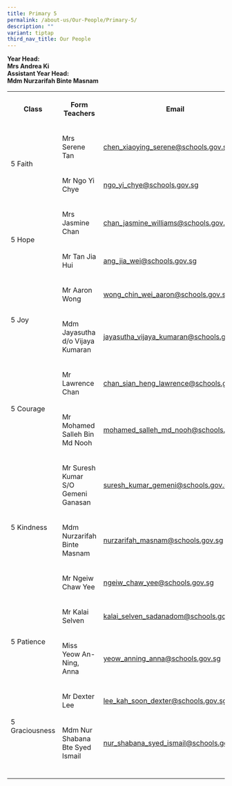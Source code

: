 ```yaml
---
title: Primary 5
permalink: /about-us/Our-People/Primary-5/
description: ""
variant: tiptap
third_nav_title: Our People
---
```

<p><strong>Year Head:<br>Mrs Andrea Ki</strong>
<br><strong>Assistant Year Head:</strong>
<br><strong>Mdm Nurzarifah Binte Masnam</strong>
</p>
<table style="minWidth: 75px">
<colgroup>
<col>
<col>
<col>
</colgroup>
<tbody>
<tr>
<th rowspan="1" colspan="1">
<p>Class</p>
</th>
<th rowspan="1" colspan="1">
<p>Form Teachers</p>
</th>
<th rowspan="1" colspan="1">
<p>Email</p>
</th>
</tr>
<tr>
<td rowspan="2" colspan="1">
<p>5 Faith</p>
</td>
<td rowspan="1" colspan="1">
<p>Mrs Serene Tan</p>
</td>
<td rowspan="1" colspan="1">
<p><a href="mailto:chen_xiaoying_serene@schools.gov.sg" rel="noopener noreferrer nofollow" target="_blank">chen_xiaoying_serene@schools.gov.sg</a>
</p>
</td>
</tr>
<tr>
<td rowspan="1" colspan="1">
<p>Mr Ngo Yi Chye</p>
</td>
<td rowspan="1" colspan="1">
<p><a href="mailto:ngo_yi_chye@schools.gov.sg" rel="noopener noreferrer nofollow" target="_blank">ngo_yi_chye@schools.gov.sg</a>
</p>
</td>
</tr>
<tr>
<td rowspan="2" colspan="1">
<p>5 Hope</p>
</td>
<td rowspan="1" colspan="1">
<p>Mrs Jasmine Chan</p>
</td>
<td rowspan="1" colspan="1">
<p><a href="mailto:chan_jasmine_williams@schools.gov.sg" rel="noopener noreferrer nofollow" target="_blank">chan_jasmine_williams@schools.gov.sg</a>
</p>
</td>
</tr>
<tr>
<td rowspan="1" colspan="1">
<p>Mr Tan Jia Hui</p>
</td>
<td rowspan="1" colspan="1">
<p><a href="mailto:ang_jia_wei@schools.gov.sg" rel="noopener noreferrer nofollow" target="_blank">ang_jia_wei@schools.gov.sg</a>
</p>
</td>
</tr>
<tr>
<td rowspan="2" colspan="1">
<p>5 Joy</p>
</td>
<td rowspan="1" colspan="1">
<p>Mr Aaron Wong</p>
</td>
<td rowspan="1" colspan="1">
<p><a href="mailto:wong_chin_wei_aaron@schools.gov.sg" rel="noopener noreferrer nofollow" target="_blank">wong_chin_wei_aaron@schools.gov.sg</a>
</p>
</td>
</tr>
<tr>
<td rowspan="1" colspan="1">
<p>Mdm Jayasutha d/o Vijaya Kumaran</p>
</td>
<td rowspan="1" colspan="1">
<p><a href="mailto:jayasutha_vijaya_kumaran@schools.gov.sg" rel="noopener noreferrer nofollow" target="_blank">jayasutha_vijaya_kumaran@schools.gov.sg</a>
</p>
</td>
</tr>
<tr>
<td rowspan="2" colspan="1">
<p>5 Courage</p>
</td>
<td rowspan="1" colspan="1">
<p>Mr Lawrence Chan</p>
</td>
<td rowspan="1" colspan="1">
<p><a href="mailto:chan_sian_heng_lawrence@schools.gov.sg" rel="noopener noreferrer nofollow" target="_blank">chan_sian_heng_lawrence@schools.gov.sg</a>
</p>
</td>
</tr>
<tr>
<td rowspan="1" colspan="1">
<p>Mr Mohamed Salleh Bin Md Nooh</p>
</td>
<td rowspan="1" colspan="1">
<p><a href="mailto:mohamed_salleh_md_nooh@schools.gov.sg" rel="noopener noreferrer nofollow" target="_blank">mohamed_salleh_md_nooh@schools.gov.sg</a>
</p>
</td>
</tr>
<tr>
<td rowspan="3" colspan="1">
<p>5 Kindness</p>
</td>
<td rowspan="1" colspan="1">
<p>Mr Suresh Kumar S/O Gemeni Ganasan</p>
</td>
<td rowspan="1" colspan="1">
<p><a href="mailto:suresh_kumar_gemeni@schools.gov.sg" rel="noopener noreferrer nofollow" target="_blank">suresh_kumar_gemeni@schools.gov.sg</a>
</p>
</td>
</tr>
<tr>
<td rowspan="1" colspan="1">
<p>Mdm Nurzarifah Binte Masnam</p>
</td>
<td rowspan="1" colspan="1">
<p><a href="mailto:nurzarifah_masnam@schools.gov.sg" rel="noopener noreferrer nofollow" target="_blank">nurzarifah_masnam@schools.gov.sg</a>
</p>
</td>
</tr>
<tr>
<td rowspan="1" colspan="1">
<p>Mr Ngeiw Chaw Yee</p>
</td>
<td rowspan="1" colspan="1">
<p><a href="mailto:ngeiw_chaw_yee@schools.gov.sg" rel="noopener noreferrer nofollow" target="_blank">ngeiw_chaw_yee@schools.gov.sg</a>
</p>
</td>
</tr>
<tr>
<td rowspan="2" colspan="1">
<p>5 Patience</p>
</td>
<td rowspan="1" colspan="1">
<p>Mr Kalai Selven</p>
</td>
<td rowspan="1" colspan="1">
<p><a href="mailto:kalai_selven_sadanadom@schools.gov.sg" rel="noopener noreferrer nofollow" target="_blank">kalai_selven_sadanadom@schools.gov.sg</a>
</p>
</td>
</tr>
<tr>
<td rowspan="1" colspan="1">
<p>Miss Yeow An-Ning, Anna</p>
</td>
<td rowspan="1" colspan="1">
<p><a href="mailto:yeow_anning_anna@schools.gov.sg" rel="noopener noreferrer nofollow" target="_blank">yeow_anning_anna@schools.gov.sg</a>
</p>
</td>
</tr>
<tr>
<td rowspan="2" colspan="1">
<p>5 Graciousness</p>
</td>
<td rowspan="1" colspan="1">
<p>Mr Dexter Lee</p>
</td>
<td rowspan="1" colspan="1">
<p><a href="mailto:lee_kah_soon_dexter@schools.gov.sg" rel="noopener noreferrer nofollow" target="_blank">lee_kah_soon_dexter@schools.gov.sg</a>
</p>
</td>
</tr>
<tr>
<td rowspan="1" colspan="1">
<p>Mdm Nur Shabana Bte Syed Ismail</p>
</td>
<td rowspan="1" colspan="1">
<p><a href="mailto:nur_shabana_syed_ismail@schools.gov.sg" rel="noopener noreferrer nofollow" target="_blank">nur_shabana_syed_ismail@schools.gov.sg</a>
</p>
</td>
</tr>
<tr>
<td rowspan="1" colspan="1">
<p></p>
</td>
<td rowspan="1" colspan="1">
<p></p>
</td>
<td rowspan="1" colspan="1">
<p></p>
</td>
</tr>
</tbody>
</table>
<p></p>